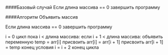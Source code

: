 ####Базовый случай
Если длина массива == 0
 завершить программу

####Алгоритм
Объявить массив

Если длина массива == 0
 завершить программу

i = 0
цикл пока i < длина массива:
 если i + 1 < длина массива:
  объявить переменную temp = arr[i]
  присвоить arr[i] = arr[i + 1]
  присвоить arr[i + 1] = temp
 конец условия
 i = i + 2
 конец цикла
